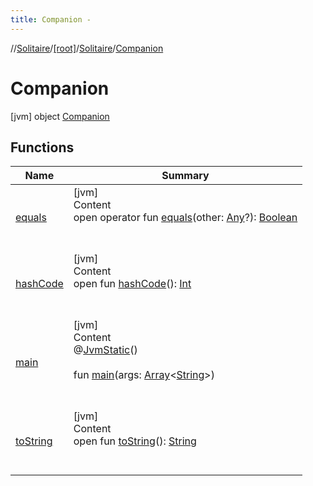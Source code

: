```yaml
---
title: Companion -
---
```

//[Solitaire](../../../index.md)/[[root]](../../index.md)/[Solitaire](../index.md)/[Companion](index.md)



# Companion  
 [jvm] object [Companion](index.md)   


## Functions  
  
|  Name|  Summary| 
|---|---|
| <a name="kotlin/Any/equals/#kotlin.Any?/PointingToDeclaration/"></a>[equals](../../-undoable-command/index.md#%5Bkotlin%2FAny%2Fequals%2F%23kotlin.Any%3F%2FPointingToDeclaration%2F%5D%2FFunctions%2F-455030963)| <a name="kotlin/Any/equals/#kotlin.Any?/PointingToDeclaration/"></a>[jvm]  <br>Content  <br>open operator fun [equals](../../-undoable-command/index.md#%5Bkotlin%2FAny%2Fequals%2F%23kotlin.Any%3F%2FPointingToDeclaration%2F%5D%2FFunctions%2F-455030963)(other: [Any](https://kotlinlang.org/api/latest/jvm/stdlib/kotlin/-any/index.html)?): [Boolean](https://kotlinlang.org/api/latest/jvm/stdlib/kotlin/-boolean/index.html)  <br><br><br>
| <a name="kotlin/Any/hashCode/#/PointingToDeclaration/"></a>[hashCode](../../-undoable-command/index.md#%5Bkotlin%2FAny%2FhashCode%2F%23%2FPointingToDeclaration%2F%5D%2FFunctions%2F-455030963)| <a name="kotlin/Any/hashCode/#/PointingToDeclaration/"></a>[jvm]  <br>Content  <br>open fun [hashCode](../../-undoable-command/index.md#%5Bkotlin%2FAny%2FhashCode%2F%23%2FPointingToDeclaration%2F%5D%2FFunctions%2F-455030963)(): [Int](https://kotlinlang.org/api/latest/jvm/stdlib/kotlin/-int/index.html)  <br><br><br>
| <a name="/Solitaire.Companion/main/#kotlin.Array[kotlin.String]/PointingToDeclaration/"></a>[main](main.md)| <a name="/Solitaire.Companion/main/#kotlin.Array[kotlin.String]/PointingToDeclaration/"></a>[jvm]  <br>Content  <br>@[JvmStatic](https://kotlinlang.org/api/latest/jvm/stdlib/kotlin.jvm/-jvm-static/index.html)()  <br>  <br>fun [main](main.md)(args: [Array](https://kotlinlang.org/api/latest/jvm/stdlib/kotlin/-array/index.html)<[String](https://kotlinlang.org/api/latest/jvm/stdlib/kotlin/-string/index.html)>)  <br><br><br>
| <a name="kotlin/Any/toString/#/PointingToDeclaration/"></a>[toString](../../-undoable-command/index.md#%5Bkotlin%2FAny%2FtoString%2F%23%2FPointingToDeclaration%2F%5D%2FFunctions%2F-455030963)| <a name="kotlin/Any/toString/#/PointingToDeclaration/"></a>[jvm]  <br>Content  <br>open fun [toString](../../-undoable-command/index.md#%5Bkotlin%2FAny%2FtoString%2F%23%2FPointingToDeclaration%2F%5D%2FFunctions%2F-455030963)(): [String](https://kotlinlang.org/api/latest/jvm/stdlib/kotlin/-string/index.html)  <br><br><br>


